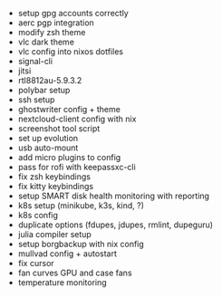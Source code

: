 * setup gpg accounts correctly
* aerc pgp integration
* modify zsh theme
* vlc dark theme
* vlc config into nixos dotfiles
* signal-cli
* jitsi
* rtl8812au-5.9.3.2
* polybar setup
* ssh setup
* ghostwriter config + theme
* nextcloud-client config with nix
* screenshot tool script
* set up evolution
* usb auto-mount
* add micro plugins to config
* pass for rofi with keepassxc-cli
* fix zsh keybindings
* fix kitty keybindings
* setup SMART disk health monitoring with reporting
* k8s setup (minikube, k3s, kind, ?)
* k8s config
* duplicate options (fdupes, jdupes, rmlint, dupeguru)
* julia compiler setup
* setup borgbackup with nix config
* mullvad config + autostart
* fix cursor
* fan curves GPU and case fans
* temperature monitoring
